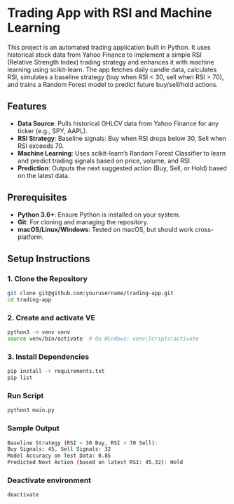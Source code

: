 # Trading App with RSI and Machine Learning

This project is an automated trading application built in Python. It uses historical stock data from Yahoo Finance to implement a simple RSI (Relative Strength Index) trading strategy and enhances it with machine learning using scikit-learn. The app fetches daily candle data, calculates RSI, simulates a baseline strategy (buy when RSI < 30, sell when RSI > 70), and trains a Random Forest model to predict future buy/sell/hold actions.

## Features

- **Data Source**: Pulls historical OHLCV data from Yahoo Finance for any ticker (e.g., SPY, AAPL).
- **RSI Strategy**: Baseline signals: Buy when RSI drops below 30, Sell when RSI exceeds 70.
- **Machine Learning**: Uses scikit-learn’s Random Forest Classifier to learn and predict trading signals based on price, volume, and RSI.
- **Prediction**: Outputs the next suggested action (Buy, Sell, or Hold) based on the latest data.

## Prerequisites

- **Python 3.6+**: Ensure Python is installed on your system.
- **Git**: For cloning and managing the repository.
- **macOS/Linux/Windows**: Tested on macOS, but should work cross-platform.

## Setup Instructions

### 1. Clone the Repository

```bash
git clone git@github.com:yourusername/trading-app.git
cd trading-app
```

### 2. Create and activate VE

```bash
python3 -m venv venv
source venv/bin/activate  # On Windows: venv\Scripts\activate
```

### 3. Install Dependencies

```bash
pip install -r requirements.txt
pip list
```

### Run Script

```bash
python3 main.py
```

### Sample Output

```bash
Baseline Strategy (RSI < 30 Buy, RSI > 70 Sell):
Buy Signals: 45, Sell Signals: 32
Model Accuracy on Test Data: 0.85
Predicted Next Action (based on latest RSI: 45.32): Hold
```

### Deactivate environment

```bash
deactivate
```
